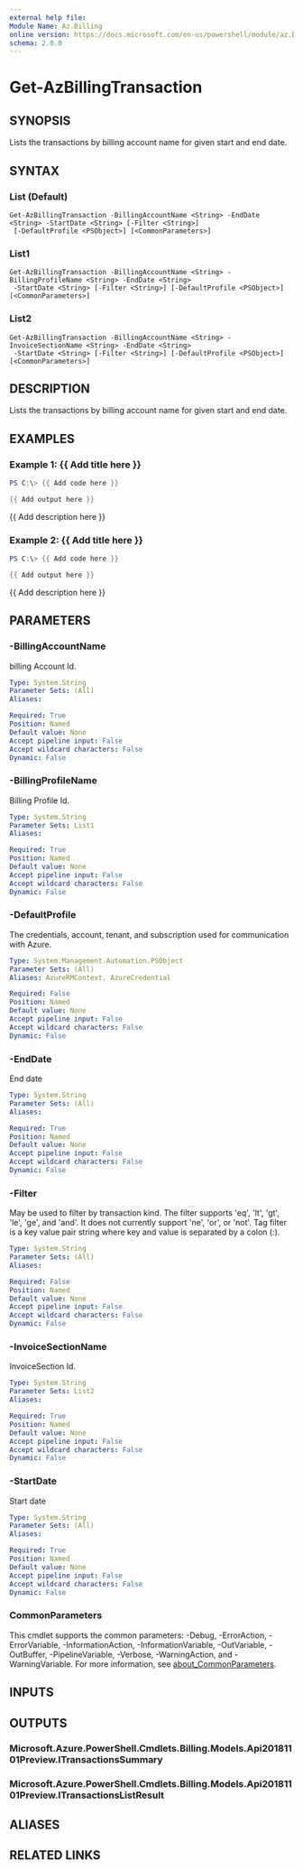 ```yaml
---
external help file:
Module Name: Az.Billing
online version: https://docs.microsoft.com/en-us/powershell/module/az.billing/get-azbillingtransaction
schema: 2.0.0
---
```


# Get-AzBillingTransaction

## SYNOPSIS
Lists the transactions by billing account name for given start and end date.

## SYNTAX

### List (Default)
```
Get-AzBillingTransaction -BillingAccountName <String> -EndDate <String> -StartDate <String> [-Filter <String>]
 [-DefaultProfile <PSObject>] [<CommonParameters>]
```

### List1
```
Get-AzBillingTransaction -BillingAccountName <String> -BillingProfileName <String> -EndDate <String>
 -StartDate <String> [-Filter <String>] [-DefaultProfile <PSObject>] [<CommonParameters>]
```

### List2
```
Get-AzBillingTransaction -BillingAccountName <String> -InvoiceSectionName <String> -EndDate <String>
 -StartDate <String> [-Filter <String>] [-DefaultProfile <PSObject>] [<CommonParameters>]
```

## DESCRIPTION
Lists the transactions by billing account name for given start and end date.

## EXAMPLES

### Example 1: {{ Add title here }}
```powershell
PS C:\> {{ Add code here }}

{{ Add output here }}
```

{{ Add description here }}

### Example 2: {{ Add title here }}
```powershell
PS C:\> {{ Add code here }}

{{ Add output here }}
```

{{ Add description here }}

## PARAMETERS

### -BillingAccountName
billing Account Id.

```yaml
Type: System.String
Parameter Sets: (All)
Aliases:

Required: True
Position: Named
Default value: None
Accept pipeline input: False
Accept wildcard characters: False
Dynamic: False
```

### -BillingProfileName
Billing Profile Id.

```yaml
Type: System.String
Parameter Sets: List1
Aliases:

Required: True
Position: Named
Default value: None
Accept pipeline input: False
Accept wildcard characters: False
Dynamic: False
```

### -DefaultProfile
The credentials, account, tenant, and subscription used for communication with Azure.

```yaml
Type: System.Management.Automation.PSObject
Parameter Sets: (All)
Aliases: AzureRMContext, AzureCredential

Required: False
Position: Named
Default value: None
Accept pipeline input: False
Accept wildcard characters: False
Dynamic: False
```

### -EndDate
End date

```yaml
Type: System.String
Parameter Sets: (All)
Aliases:

Required: True
Position: Named
Default value: None
Accept pipeline input: False
Accept wildcard characters: False
Dynamic: False
```

### -Filter
May be used to filter by transaction kind.
The filter supports 'eq', 'lt', 'gt', 'le', 'ge', and 'and'.
It does not currently support 'ne', 'or', or 'not'.
Tag filter is a key value pair string where key and value is separated by a colon (:).

```yaml
Type: System.String
Parameter Sets: (All)
Aliases:

Required: False
Position: Named
Default value: None
Accept pipeline input: False
Accept wildcard characters: False
Dynamic: False
```

### -InvoiceSectionName
InvoiceSection Id.

```yaml
Type: System.String
Parameter Sets: List2
Aliases:

Required: True
Position: Named
Default value: None
Accept pipeline input: False
Accept wildcard characters: False
Dynamic: False
```

### -StartDate
Start date

```yaml
Type: System.String
Parameter Sets: (All)
Aliases:

Required: True
Position: Named
Default value: None
Accept pipeline input: False
Accept wildcard characters: False
Dynamic: False
```

### CommonParameters
This cmdlet supports the common parameters: -Debug, -ErrorAction, -ErrorVariable, -InformationAction, -InformationVariable, -OutVariable, -OutBuffer, -PipelineVariable, -Verbose, -WarningAction, and -WarningVariable. For more information, see [about_CommonParameters](http://go.microsoft.com/fwlink/?LinkID=113216).

## INPUTS

## OUTPUTS

### Microsoft.Azure.PowerShell.Cmdlets.Billing.Models.Api20181101Preview.ITransactionsSummary

### Microsoft.Azure.PowerShell.Cmdlets.Billing.Models.Api20181101Preview.ITransactionsListResult

## ALIASES

## RELATED LINKS


